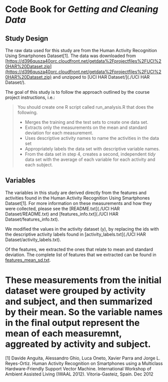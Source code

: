# Code Book for *Getting and Cleaning Data*

## Study Design
The raw data used for this study are from the Human Activity Recognition Using Smartphones Dataset[1]. The data was downloaded from [https://d396qusza40orc.cloudfront.net/getdata%2Fprojectfiles%2FUCI%20HAR%20Dataset.zip](https://d396qusza40orc.cloudfront.net/getdata%2Fprojectfiles%2FUCI%20HAR%20Dataset.zip) and unzipped to [UCI HAR Dataset/](./UCI HAR Dataset/).

The goal of this study is to follow the approach outlined by the course project instructions, i.e.:
> You should create one R script called run_analysis.R that does the following. 
> - Merges the training and the test sets to create one data set.
> - Extracts only the measurements on the mean and standard deviation for each measurement. 
> - Uses descriptive activity names to name the activities in the data set
> - Appropriately labels the data set with descriptive variable names. 
> - From the data set in step 4, creates a second, independent *tidy* data set with the average of each variable for each activity and each subject.


## Variables
The variables in this study are derived directly from the features and activities found in the Human Activity Recognition Using Smartphones Dataset[1]. For more information on these measurements and how they were collected, please see the [README.txt](./UCI HAR Dataset/README.txt) and [features_info.txt](./UCI HAR Dataset/features_info.txt). 

We modified the values in the activity dataset (y), by replacing the ids with the descriptive activity labels found in [activity_labels.txt](./UCI HAR Dataset/activity_labels.txt).

Of the features, we extracted the ones that relate to mean and standard deviation. The complete list of features that we extracted can be found in [features_mean_sd.txt](./features_mean_sd.txt).

These measurements from the initial dataset were grouped by activity and subject, and then summarized by their mean. So the variable names in the final output represent the mean of each measuremnt, aggreated by activity and subject. 
=========
[1] Davide Anguita, Alessandro Ghio, Luca Oneto, Xavier Parra and Jorge L. Reyes-Ortiz. Human Activity Recognition on Smartphones using a Multiclass Hardware-Friendly Support Vector Machine. International Workshop of Ambient Assisted Living (IWAAL 2012). Vitoria-Gasteiz, Spain. Dec 2012